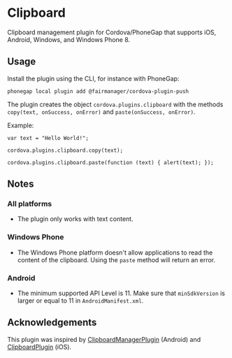 Clipboard
=========

Clipboard management plugin for Cordova/PhoneGap that supports iOS, Android, Windows, and Windows Phone 8.

## Usage

Install the plugin using the CLI, for instance with PhoneGap:

	phonegap local plugin add @fairmanager/cordova-plugin-push

The plugin creates the object `cordova.plugins.clipboard` with the methods `copy(text, onSuccess, onError)` and `paste(onSuccess, onError)`.

Example:

	var text = "Hello World!";

	cordova.plugins.clipboard.copy(text);

	cordova.plugins.clipboard.paste(function (text) { alert(text); });

## Notes

### All platforms

- The plugin only works with text content.

### Windows Phone

- The Windows Phone platform doesn't allow applications to read the content of the clipboard. Using the `paste` method will return an error.

### Android

- The minimum supported API Level is 11. Make sure that `minSdkVersion` is larger or equal to 11 in `AndroidManifest.xml`.

## Acknowledgements

This plugin was inspired by [ClipboardManagerPlugin](https://github.com/jacob/ClipboardManagerPlugin) (Android) and [ClipboardPlugin](https://github.com/phonegap/phonegap-plugins/tree/master/iPhone/ClipboardPlugin) (iOS).
